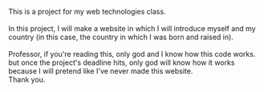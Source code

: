 This is a project for my web technologies class. <br><br>
In this project, I will make a website in which I will introduce myself and my country (in this case, the country in which I was born and raised in). <br><br>
Professor, if you're reading this, only god and I know how this code works. but once the project's deadline hits, only god will know how it works because I will pretend like I've never made this website. <br>
Thank you.
